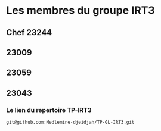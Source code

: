 # Les membres du groupe IRT3
## Chef 23244
## 23009
## 23059
## 23043

### Le lien du repertoire **TP-IRT3**

```
git@github.com:Medlemine-djeidjah/TP-GL-IRT3.git
```

 